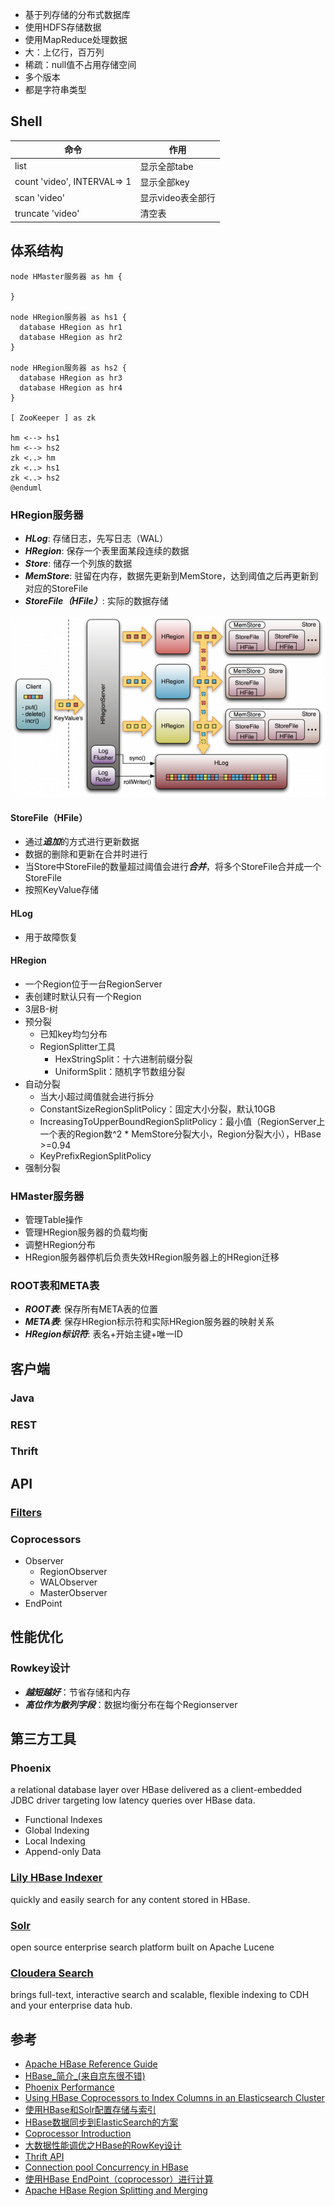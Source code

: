 * 基于列存储的分布式数据库
* 使用HDFS存储数据
* 使用MapReduce处理数据
* 大：上亿行，百万列
* 稀疏：null值不占用存储空间
* 多个版本
* 都是字符串类型

## Shell
|命令                           | 作用                       |
|-------------------------------|----------------------------|
list                            |显示全部tabe
count 'video', INTERVAL=> 1     |显示全部key
scan 'video'                    |显示video表全部行
truncate 'video'                |清空表

## 体系结构
```uml @startuml
node HMaster服务器 as hm {

}

node HRegion服务器 as hs1 {
  database HRegion as hr1
  database HRegion as hr2
}

node HRegion服务器 as hs2 {
  database HRegion as hr3
  database HRegion as hr4
}

[ ZooKeeper ] as zk

hm <--> hs1
hm <--> hs2
zk <..> hm
zk <..> hs1
zk <..> hs2
@enduml
```

### HRegion服务器
* ***HLog***: 存储日志，先写日志（WAL）
* ***HRegion***: 保存一个表里面某段连续的数据
* ***Store***: 储存一个列族的数据
* ***MemStore***: 驻留在内存，数据先更新到MemStore，达到阈值之后再更新到对应的StoreFile
* ***StoreFile（HFile）***: 实际的数据存储

![](/images/HBase_HRegionServer.png)

#### StoreFile（HFile）
* 通过***追加***的方式进行更新数据
* 数据的删除和更新在合并时进行
* 当Store中StoreFile的数量超过阈值会进行***合并***，将多个StoreFile合并成一个StoreFile
* 按照KeyValue存储

#### HLog
* 用于故障恢复

#### HRegion
* 一个Region位于一台RegionServer
* 表创建时默认只有一个Region
* 3层B-树
* 预分裂
    * 已知key均匀分布
    * RegionSplitter工具
        * HexStringSplit：十六进制前缀分裂
        * UniformSplit：随机字节数组分裂
* 自动分裂
    * 当大小超过阈值就会进行拆分
    * ConstantSizeRegionSplitPolicy：固定大小分裂，默认10GB
    * IncreasingToUpperBoundRegionSplitPolicy：最小值（RegionServer上一个表的Region数^2 * MemStore分裂大小，Region分裂大小），HBase >=0.94
    * KeyPrefixRegionSplitPolicy
* 强制分裂

### HMaster服务器
* 管理Table操作
* 管理HRegion服务器的负载均衡
* 调整HRegion分布
* HRegion服务器停机后负责失效HRegion服务器上的HRegion迁移

### ROOT表和META表
* ***ROOT表***: 保存所有META表的位置
* ***META表***: 保存HRegion标示符和实际HRegion服务器的映射关系
* ***HRegion标识符***: 表名+开始主键+唯一ID

## 客户端
### Java
### REST
### Thrift

## API
### [Filters](http://hbase.apache.org/book.html#client.filter)

### Coprocessors
* Observer
    * RegionObserver
    * WALObserver
    * MasterObserver
* EndPoint

## 性能优化
### Rowkey设计
* ***越短越好***：节省存储和内存
* ***高位作为散列字段***：数据均衡分布在每个Regionserver

## 第三方工具
### Phoenix
a relational database layer over HBase delivered as a client-embedded JDBC driver targeting low latency queries over HBase data.

* Functional Indexes
* Global Indexing
* Local Indexing
* Append-only Data

### [Lily HBase Indexer](http://ngdata.github.io/hbase-indexer/)
quickly and easily search for any content stored in HBase.

### [Solr](http://lucene.apache.org/solr/)
open source enterprise search platform built on Apache Lucene

### [Cloudera Search](http://www.cloudera.com/content/cloudera/en/products-and-services/cdh/search.html)
brings full-text, interactive search and scalable, flexible indexing to CDH and your enterprise data hub.

## 参考
* [Apache HBase Reference Guide](http://hbase.apache.org/book.html)
* [HBase_简介_(来自京东很不错)](http://wenku.baidu.com/view/9cfe96eb240c844769eaeed1.html)
* [Phoenix Performance](http://phoenix.apache.org/performance.html)
* [Using HBase Coprocessors to Index Columns in an Elasticsearch Cluster](http://www.slideshare.net/cloudera/hbasecon-2013-session-3b)
* [使用HBase和Solr配置存储与索引](http://database.51cto.com/art/201408/449223.htm)
* [HBase数据同步到ElasticSearch的方案](http://blog.csdn.net/hengyunabc/article/details/41146115)
* [Coprocessor Introduction](https://blogs.apache.org/hbase/entry/coprocessor_introduction)
* [大数据性能调优之HBase的RowKey设计](http://blog.chedushi.com/archives/9720)
* [Thrift API](http://wiki.apache.org/hadoop/Hbase/ThriftApi)
* [Connection pool Concurrency in HBase](http://comments.gmane.org/gmane.comp.java.hadoop.hbase.user/43426)
* [使用HBase EndPoint（coprocessor）进行计算](http://www.searchtb.com/2014/03/using-hbase-endpoint.html)
* [Apache HBase Region Splitting and Merging](http://zh.hortonworks.com/blog/apache-hbase-region-splitting-and-merging/)